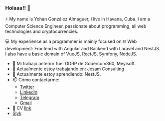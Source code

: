 ### Holaaa!! 👋

⚡ My name is Yohan González Almaguer, I live in Havana, Cuba. I am a Computer Science Engineer, passionate about programming, all web technologies and cryptocurrencies.

💻 My experience as a programmer is mainly focused on 🌐 Web development: Frontend with Angular and Backend with Laravel and NestJS. I also have a basic domain of VueJS, RectJS, Symfony, NodeJS.

- 💼 Mi trabajo anterior fue: GDRP de Gobercom360, Meyisoft.
- 🔭 Actualmente estoy trabajando en: Jesam Consulting
- 🌱 Actualmente estoy aprendiendo: NestJS.
- 📫 Cómo contactarme: 
  - [Twitter](https://twitter.com/ZahiriNatZuke) 
  - [LinkedIn](https://www.linkedin.com/in/yohan-gonzález-almaguer)
  - [Telegram](https://t.me/ZahiriNatZuke)
  - [Gmail](mailto:yohan.gonzalez.almaguer@gmail.com)
- 📓 CV [link](https://resume.io/r/2Vo3ymadF)
- [Slyk](https://zahirinatzuke.slyk.io/?locale=en)
